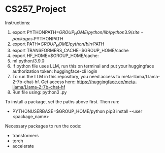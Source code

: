 # CS257_Project

Instructions:
1. export PYTHONPATH=$GROUP_HOME/python/lib/python3.9/site-packages:$PYTHONPATH
2. export PATH=$GROUP_HOME/python/bin:$PATH
3. export TRANSFORMERS_CACHE=$GROUP_HOME/cache
4. export HF_HOME=$GROUP_HOME/cache:
5. ml python/3.9.0
6. If python file uses LLM, run this on terminal and put your huggingface authorization token: huggingface-cli login
7. To run the LLM in this repository, you need access to meta-llama/Llama-2-7b-chat-hf. Get access here: https://huggingface.co/meta-llama/Llama-2-7b-chat-hf 
8. Run file using:
    python3 <filename>.py <args>

To install a package, set the paths above first. Then run:
- PYTHONUSERBASE=$GROUP_HOME/python pip3 install --user <package_name>

Necessary packages to run the code:
- transformers
- torch
- accelerate

